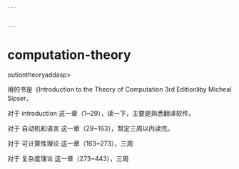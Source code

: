```yaml
---


---
```


<h1 id="computation-theory">computation-theory</h1>
<p>outiontheoryaddasp>
<p>

用的书是《Introduction to the Theory of Computation 3rd Edition》by Micheal Sipser。</p>
<p>

对于 introduction 这一章（1~29），读一下，主要是熟悉翻译软件。</p>
对于 自动机和语言 这一章（29~163），暂定三周以内读完。</p>
对于 可计算性理论 这一章（163~273），三周</p>
<p>对于 复杂度理论 这一章（273~443），三周</p>

<!--stackedit_data:
eyJoaXN0b3J5IjpbLTE1MzQ1OTU5MTBdfQ==
-->